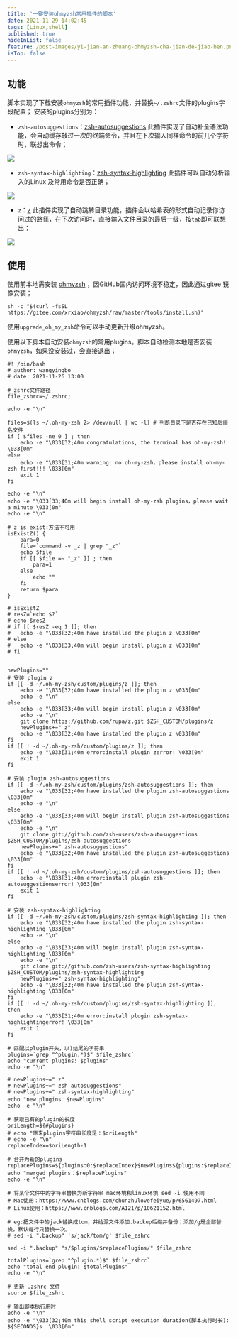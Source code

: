 ```yaml
---
title: '一键安装ohmyzsh常用插件的脚本'
date: 2021-11-29 14:02:45
tags: [Linux,shell]
published: true
hideInList: false
feature: /post-images/yi-jian-an-zhuang-ohmyzsh-cha-jian-de-jiao-ben.png
isTop: false
---
```

## 功能

脚本实现了下载安装`ohmyzsh`的常用插件功能，并替换`~/.zshrc`文件的plugins字段配置；
安装的plugins分别为：

- `zsh-autosuggestions`：[zsh-autosuggestions](https://github.com/zsh-users/zsh-autosuggestions) 此插件实现了自动补全语法功能，会自动缓存敲过一次的终端命令，并且在下次输入同样命令的前几个字符时，联想出命令；

![](https://hiwyb.github.io/post-images/1638166049959.png)

- `zsh-syntax-highlighting`：[zsh-syntax-highlighting](https://github.com/zsh-users/zsh-syntax-highlighting) 此插件可以自动分析输入的Linux 及常用命令是否正确；

![](https://hiwyb.github.io/post-images/1638167911169.gif)

- `z`：[z](https://github.com/rupa/z) 此插件实现了自动跳转目录功能，插件会以哈希表的形式自动记录你访问过的路径，在下次访问时，直接输入文件目录的最后一级，按`tab`即可联想出；

![](https://hiwyb.github.io/post-images/1638166661179.gif)

## 使用

使用前本地需安装 [ohmyzsh](https://github.com/ohmyzsh/ohmyzsh) ，因GitHub国内访问环境不稳定，因此通过gitee 镜像安装；
```
sh -c "$(curl -fsSL https://gitee.com/xrxiao/ohmyzsh/raw/master/tools/install.sh)"
```

使用`upgrade_oh_my_zsh`命令可以手动更新升级ohmyzsh。

使用以下脚本自动安装`ohmyzsh`的常用plugins。脚本自动检测本地是否安装`ohmyzsh`，如果没安装过，会直接退出；

```
#! /bin/bash
# author: wangyingbo
# date: 2021-11-26 13:00

# zshrc文件路径
file_zshrc=~/.zshrc;

echo -e "\n"

files=$(ls ~/.oh-my-zsh 2> /dev/null | wc -l) # 判断目录下是否存在已知后缀名文件
if [ $files -ne 0 ] ; then 
	echo -e "\033[32;40m congratulations, the terminal has oh-my-zsh! \033[0m"
else
	echo -e "\033[31;40m warning: no oh-my-zsh，please install oh-my-zsh first!!! \033[0m"
	exit 1
fi

echo -e "\n"
echo -e "\033[33;40m will begin install oh-my-zsh plugins，please wait a minute \033[0m"
echo -e "\n"

# z is exist:方法不可用
isExistZ() {
	para=0
	file=`command -v _z | grep "_z"`
	echo $file
	if [[ $file =~ "_z" ]] ; then
		para=1
	else
		echo ""
	fi
	return $para
}

# isExistZ
# resZ=`echo $?`
# echo $resZ
# if [[ $resZ -eq 1 ]]; then
# 	echo -e "\033[32;40m have installed the plugin z \033[0m"
# else
# 	echo -e "\033[33;40m will begin install plugin z \033[0m"
# fi


newPlugins=""
# 安装 plugin z
if [[ -d ~/.oh-my-zsh/custom/plugins/z ]]; then
	echo -e "\033[32;40m have installed the plugin z \033[0m"
	echo -e "\n"
else	
	echo -e "\033[33;40m will begin install plugin z \033[0m"
	echo -e "\n"
	git clone https://github.com/rupa/z.git $ZSH_CUSTOM/plugins/z
	newPlugins+=" z"
	echo -e "\033[32;40m have installed the plugin z \033[0m"
fi
if [[ ! -d ~/.oh-my-zsh/custom/plugins/z ]]; then
	echo -e "\033[31;40m error:install plugin zerror! \033[0m"
	exit 1
fi

# 安装 plugin zsh-autosuggestions
if [[ -d ~/.oh-my-zsh/custom/plugins/zsh-autosuggestions ]]; then
	echo -e "\033[32;40m have installed the plugin zsh-autosuggestions \033[0m"
	echo -e "\n"
else	
	echo -e "\033[33;40m will begin install plugin zsh-autosuggestions \033[0m"
	echo -e "\n"
	git clone git://github.com/zsh-users/zsh-autosuggestions $ZSH_CUSTOM/plugins/zsh-autosuggestions
	newPlugins+=" zsh-autosuggestions"
	echo -e "\033[32;40m have installed the plugin zsh-autosuggestions \033[0m"
fi
if [[ ! -d ~/.oh-my-zsh/custom/plugins/zsh-autosuggestions ]]; then
	echo -e "\033[31;40m error:install plugin zsh-autosuggestionserror! \033[0m"
	exit 1
fi

# 安装 zsh-syntax-highlighting
if [[ -d ~/.oh-my-zsh/custom/plugins/zsh-syntax-highlighting ]]; then
	echo -e "\033[32;40m have installed the plugin zsh-syntax-highlighting \033[0m"
	echo -e "\n"
else	
	echo -e "\033[33;40m will begin install plugin zsh-syntax-highlighting \033[0m"
	echo -e "\n"
	git clone git://github.com/zsh-users/zsh-syntax-highlighting $ZSH_CUSTOM/plugins/zsh-syntax-highlighting
	newPlugins+=" zsh-syntax-highlighting"
	echo -e "\033[32;40m have installed the plugin zsh-syntax-highlighting \033[0m"
fi
if [[ ! -d ~/.oh-my-zsh/custom/plugins/zsh-syntax-highlighting ]]; then
	echo -e "\033[31;40m error:install plugin zsh-syntax-highlightingerror! \033[0m"
	exit 1
fi

# 匹配以plugin开头，以)结尾的字符串
plugins=`grep "^plugin.*)$" $file_zshrc`
echo "current plugins: $plugins"
echo -e "\n"

# newPlugins+=" z"
# newPlugins+=" zsh-autosuggestions"
# newPlugins+=" zsh-syntax-highlighting"
echo "new plugins：$newPlugins"
echo -e "\n"

# 获取已有的plugin的长度
oriLength=${#plugins}
# echo "原来plugins字符串长度是：$oriLength"
# echo -e "\n"
replaceIndex=$oriLength-1

# 合并为新的plugins
replacePlugins=${plugins:0:$replaceIndex}$newPlugins${plugins:$replaceIndex}
echo "merged plugins：$replacePlugins"
echo -e "\n"

# 将某个文件中的字符串替换为新字符串 mac环境和linux环境 sed -i 使用不同
# Mac使用：https://www.cnblogs.com/chunzhulovefeiyue/p/6561497.html
# Linux使用：https://www.cnblogs.com/A121/p/10621152.html

# eg:把文件中的jack替换成tom，并给源文件添加.backup后缀并备份；添加/g是全部替换，默认每行只替换一次。
# sed -i ".backup" 's/jack/tom/g' $file_zshrc

sed -i ".backup" "s/$plugins/$replacePlugins/" $file_zshrc

totalPlugins=`grep "^plugin.*)$" $file_zshrc`
echo "total end plugin: $totalPlugins"
echo -e "\n"

# 更新 .zshrc 文件
source $file_zshrc

# 输出脚本执行用时
echo -e "\n"
echo -e "\033[32;40m this shell script execution duration(脚本执行时长): ${SECONDS}s  \033[0m"

```